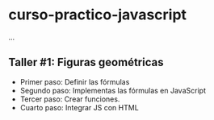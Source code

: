 # curso-practico-javascript

...

## Taller #1: Figuras geométricas

- Primer paso: Definir las fórmulas
- Segundo paso: Implementas las fórmulas en JavaScript
- Tercer paso: Crear funciones.
- Cuarto paso: Integrar JS con HTML 